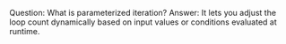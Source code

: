 Question: What is parameterized iteration?
Answer: It lets you adjust the loop count dynamically based on input values or conditions evaluated at runtime.
